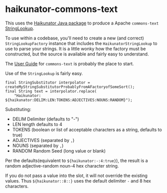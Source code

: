 # haikunator-commons-text

This uses the [Haikunator Java package](https://github.com/Atrox/haikunatorjava) to 
produce a Apache `commons-text` [StringLookup](https://commons.apache.org/proper/commons-text/apidocs/org/apache/commons/text/lookup/StringLookup.html).

To use within a codebase, you'll need to create a new (and correct) `StringLookupFactory` instance that includes the `HaikunatorStringLookup` to use to parse your strings.  It is a little wonky how the factory must be constructed, but the source is available and fairly easy to understand.

The [User Guide](https://commons.apache.org/proper/commons-text/userguide.html) for `commons-text` is probably the place to start.

Use of the `StringLookup` is fairly easy.


```
final StringSubstitutor interpolator = createMyStringSubstitutorProbablyFromAFactoryofSomeSort();
final String text = interpolator.replace(
    "Haikunator:        ${haikunator:DELIM:LEN:TOKENS:ADJECTIVES:NOUNS:RANDOM}");

```


Substituting:
 
- DELIM Delimiter (defaults to "-")
- LEN length defaults to 4
- TOKENS (boolean or list of acceptable characters as a string, defaults to true)
- ADJECTIVES (separated by `,`)
- NOUNS (separated by `,`)
- RANDOM  Random Seed (long value or blank)

Per the defaults(equivalent to `${haikunator:-:4:true}`), the result is a random adjective-random noun-4 hex character string.

If you do not pass a value into the slot, it will not override the existing values.
Thus `${haikunator::8::}` uses the default delimiter `-` and 8 hex characters.
  